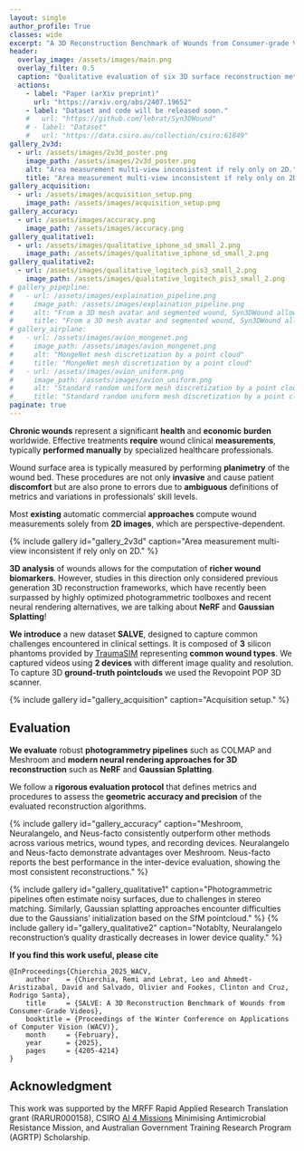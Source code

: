 ```yaml
---
layout: single
author_profile: True
classes: wide
excerpt: "A 3D Reconstruction Benchmark of Wounds from Consumer-grade Videos<br/>WACV 2025"
header:
  overlay_image: /assets/images/main.png
  overlay_filter: 0.5
  caption: "Qualitative evaluation of six 3D surface reconstruction methods using our SALVE dataset."
  actions:
    - label: "Paper (arXiv preprint)"
      url: "https://arxiv.org/abs/2407.19652"
    - label: "Dataset and code will be released soon."
    #   url: "https://github.com/lebrat/Syn3DWound"
    # - label: "Dataset"
    #   url: "https://data.csiro.au/collection/csiro:61849"
gallery_2v3d:
  - url: /assets/images/2v3d_poster.png
    image_path: /assets/images/2v3d_poster.png
    alt: "Area measurement multi-view inconsistent if rely only on 2D."
    title: "Area measurement multi-view inconsistent if rely only on 2D."
gallery_acquisition:
  - url: /assets/images/acquisition_setup.png
    image_path: /assets/images/acquisition_setup.png
gallery_accuracy:
  - url: /assets/images/accuracy.png
    image_path: /assets/images/accuracy.png
gallery_qualitative1:
  - url: /assets/images/qualitative_iphone_sd_small_2.png
    image_path: /assets/images/qualitative_iphone_sd_small_2.png
gallery_qualitative2:
  - url: /assets/images/qualitative_logitech_pis3_small_2.png
    image_path: /assets/images/qualitative_logitech_pis3_small_2.png
# gallery_pipepline:
#   - url: /assets/images/explaination_pipeline.png
#     image_path: /assets/images/explaination_pipeline.png
#     alt: "From a 3D mesh avatar and segmented wound, Syn3DWound allows to generate a synthetic dataset for 3D wound bed analysis."
#     title: "From a 3D mesh avatar and segmented wound, Syn3DWound allows to generate a synthetic dataset for 3D wound bed analysis."
# gallery_airplane:
#   - url: /assets/images/avion_mongenet.png
#     image_path: /assets/images/avion_mongenet.png
#     alt: "MongeNet mesh discretization by a point cloud"
#     title: "MongeNet mesh discretization by a point cloud"
#   - url: /assets/images/avion_uniform.png
#     image_path: /assets/images/avion_uniform.png
#     alt: "Standard random uniform mesh discretization by a point cloud"
#     title: "Standard random uniform mesh discretization by a point cloud"
paginate: true 
---
```


<!-- ## Introduction & Motivation -->
<b>Chronic wounds</b> represent a significant <b>health</b> and <b>economic</b> <b>burden</b> worldwide. Effective treatments <b>require</b> wound clinical <b>measurements</b>, typically <b>performed manually</b> by specialized healthcare professionals.

Wound surface area is typically measured by performing <b>planimetry</b> of the wound bed. These procedures are not only <b>invasive</b> and cause patient <b>discomfort</b> but are also prone to errors due to <b>ambiguous</b> definitions of metrics and variations in professionals’ skill levels.
<!-- Put image -->

Most <b>existing</b> automatic commercial <b>approaches</b> compute wound measurements solely from <b>2D images</b>, which are perspective-dependent.
<!-- put image -->
{% include gallery id="gallery_2v3d" caption="Area measurement multi-view inconsistent if rely only on 2D." %}

<b>3D analysis</b> of wounds allows for the computation of <b>richer wound biomarkers</b>. However, studies in this direction only considered previous generation 3D reconstruction frameworks, which have recently been surpassed by highly optimized photogrammetric toolboxes and recent neural rendering alternatives, we are talking about <b>NeRF</b> and <b>Gaussian Splatting</b>!
<!-- put image? -->

<b>We introduce</b> a new dataset <b>SALVE</b>, designed to capture common challenges encountered in clinical settings.
It is composed of <b>3</b> silicon phantoms provided by [TraumaSIM](https://traumasim.com.au/) representing <b>common wound types</b>.
We captured videos using <b>2 devices</b> with different image quality and resolution.
To capture 3D <b>ground-truth pointclouds</b> we used the Revopoint POP 3D scanner.
<!-- put image -->
{% include gallery id="gallery_acquisition" caption="Acquisition setup." %}

## Evaluation
<b>We evaluate</b> robust <b>photogrammetry pipelines</b> such as COLMAP and Meshroom and <b>modern neural rendering approaches for 3D reconstruction</b> such as <b>NeRF</b> and <b>Gaussian Splatting</b>. 
<!-- put image -->

We follow a <b>rigorous evaluation protocol</b> that defines metrics and procedures to assess the <b>geometric accuracy and precision</b> of the evaluated reconstruction algorithms.
<!-- put image -->
{% include gallery id="gallery_accuracy" caption="Meshroom, Neuralangelo, and Neus-facto consistently outperform other
methods across various metrics, wound types, and recording devices. Neuralangelo and Neus-facto demonstrate advantages over Meshroom.
Neus-facto reports the best performance in the inter-device evaluation, showing the
most consistent reconstructions." %}

{% include gallery id="gallery_qualitative1" caption="Photogrammetric pipelines often estimate noisy surfaces, due to challenges in stereo matching.
Similarly, Gaussian splatting approaches encounter difficulties due to the Gaussians’
initialization based on the SfM pointcloud." %}
{% include gallery id="gallery_qualitative2" caption="Notablty, Neuralangelo reconstruction’s quality drastically decreases in lower device
quality." %}


<!-- Page under developmet! -->






<!-- commented below> -->

<!-- <br/> -->

<b>If you find this work useful, please cite</b>
```
@InProceedings{Chierchia_2025_WACV,
    author    = {Chierchia, Remi and Lebrat, Leo and Ahmedt-Aristizabal, David and Salvado, Olivier and Fookes, Clinton and Cruz, Rodrigo Santa},
    title     = {SALVE: A 3D Reconstruction Benchmark of Wounds from Consumer-Grade Videos},
    booktitle = {Proceedings of the Winter Conference on Applications of Computer Vision (WACV)},
    month     = {February},
    year      = {2025},
    pages     = {4205-4214}
}
```


## Acknowledgment 
This work was supported by
the MRFF Rapid Applied Research Translation grant
(RARUR000158), CSIRO [AI 4 Missions](https://research.csiro.au/ai4m/ai-is-helping-to-transform-wound-care/) Minimising Antimicrobial Resistance Mission, and Australian Government
Training Research Program (AGRTP) Scholarship.
